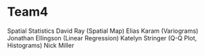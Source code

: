 # Team4
Spatial Statistics 
David Ray (Spatial Map)
Elias Karam (Variograms)
Jonathan Ellingson (Linear Regression)
Katelyn Stringer (Q-Q Plot, Histograms)
Nick Miller 
